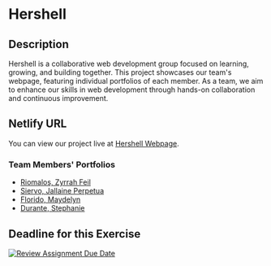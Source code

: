 # Hershell

## Description
Hershell is a collaborative web development group focused on learning, growing, and building together. This project showcases our team's webpage, featuring individual portfolios of each member. As a team, we aim to enhance our skills in web development through hands-on collaboration and continuous improvement.

## Netlify URL
You can view our project live at [Hershell Webpage](https://pupt-dit-hershell-exercise-8.netlify.app/).

### Team Members' Portfolios
- [Riomalos, Zyrrah Feil](https://pupt-dit-hershell-exercise-8.netlify.app/riomalos_zyrrah/)
- [Siervo, Jallaine Perpetua](https://pupt-dit-hershell-exercise-8.netlify.app/siervo_jallaineperpetua/)
- [Florido, Maydelyn](https://pupt-dit-hershell-exercise-8.netlify.app/florido_maydelyn/)
- [Durante, Stephanie](https://pupt-dit-hershell-exercise-8.netlify.app/durante_stephanie/)

## Deadline for this Exercise
[![Review Assignment Due Date](https://classroom.github.com/assets/deadline-readme-button-22041afd0340ce965d47ae6ef1cefeee28c7c493a6346c4f15d667ab976d596c.svg)](https://classroom.github.com/a/B-noJ82j)